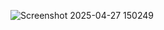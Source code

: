![Screenshot 2025-04-27 150249](https://github.com/user-attachments/assets/9446a2b5-f6a3-474b-a9fc-5958bf7755b6)

